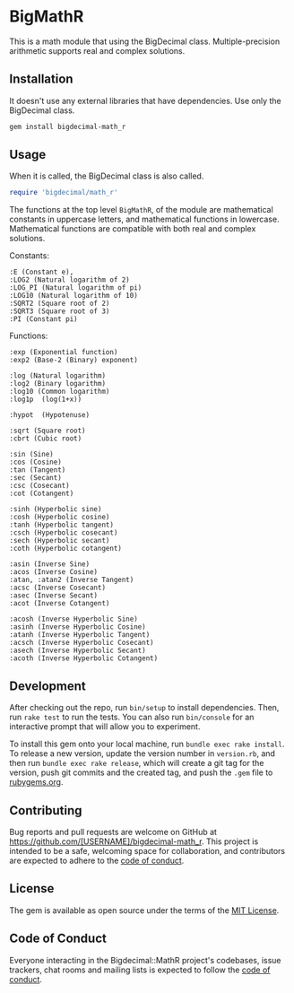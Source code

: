 # BigMathR

This is a math module that using the BigDecimal class. Multiple-precision arithmetic supports real and complex solutions.

## Installation

It doesn't use any external libraries that have dependencies. Use only the BigDecimal class.  

```bash
gem install bigdecimal-math_r
```

## Usage

When it is called, the BigDecimal class is also called.

```Ruby
require 'bigdecimal/math_r'
```

The functions at the top level `BigMathR`, of the module are mathematical constants in uppercase letters, and mathematical functions in lowercase.  
Mathematical functions are compatible with both real and complex solutions.  

Constants:  
```
:E (Constant e), 
:LOG2 (Natural logarithm of 2)
:LOG_PI (Natural logarithm of pi)
:LOG10 (Natural logarithm of 10)
:SQRT2 (Square root of 2)
:SQRT3 (Square root of 3)
:PI (Constant pi)
```
Functions:  
```
:exp (Exponential function)
:exp2 (Base-2 (Binary) exponent)

:log (Natural logarithm)
:log2 (Binary logarithm)
:log10 (Common logarithm)
:log1p  (log(1+x))

:hypot  (Hypotenuse)

:sqrt (Square root)
:cbrt (Cubic root)

:sin (Sine)
:cos (Cosine)
:tan (Tangent)
:sec (Secant)
:csc (Cosecant)
:cot (Cotangent)

:sinh (Hyperbolic sine)
:cosh (Hyperbolic cosine)
:tanh (Hyperbolic tangent)
:csch (Hyperbolic cosecant)
:sech (Hyperbolic secant)
:coth (Hyperbolic cotangent)

:asin (Inverse Sine)
:acos (Inverse Cosine)
:atan, :atan2 (Inverse Tangent)
:acsc (Inverse Cosecant)
:asec (Inverse Secant)
:acot (Inverse Cotangent)

:acosh (Inverse Hyperbolic Sine)
:asinh (Inverse Hyperbolic Cosine)
:atanh (Inverse Hyperbolic Tangent)
:acsch (Inverse Hyperbolic Cosecant)
:asech (Inverse Hyperbolic Secant)
:acoth (Inverse Hyperbolic Cotangent)
```

## Development

After checking out the repo, run `bin/setup` to install dependencies. Then, run `rake test` to run the tests. You can also run `bin/console` for an interactive prompt that will allow you to experiment.

To install this gem onto your local machine, run `bundle exec rake install`. To release a new version, update the version number in `version.rb`, and then run `bundle exec rake release`, which will create a git tag for the version, push git commits and the created tag, and push the `.gem` file to [rubygems.org](https://rubygems.org).

## Contributing

Bug reports and pull requests are welcome on GitHub at https://github.com/[USERNAME]/bigdecimal-math_r. This project is intended to be a safe, welcoming space for collaboration, and contributors are expected to adhere to the [code of conduct](https://github.com/[USERNAME]/bigdecimal-math_r/blob/main/CODE_OF_CONDUCT.md).

## License

The gem is available as open source under the terms of the [MIT License](https://opensource.org/licenses/MIT).

## Code of Conduct

Everyone interacting in the Bigdecimal::MathR project's codebases, issue trackers, chat rooms and mailing lists is expected to follow the [code of conduct](https://github.com/[USERNAME]/bigdecimal-math_r/blob/main/CODE_OF_CONDUCT.md).
